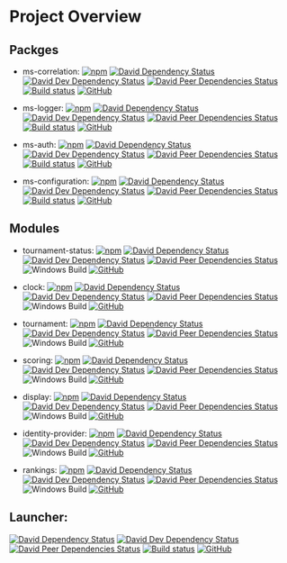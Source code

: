 # Project Overview
## Packges
- ms-correlation:
[![npm](https://img.shields.io/npm/v/@first-lego-league/ms-correlation.svg)](https://www.npmjs.com/package/@first-lego-league/ms-correlation)
[![David Dependency Status](https://david-dm.org/FirstLegoLeague/ms-correlation.svg)](https://david-dm.org/FirstLegoLeague/ms-correlation)
[![David Dev Dependency Status](https://david-dm.org/FirstLegoLeague/ms-correlation/dev-status.svg)](https://david-dm.org/FirstLegoLeague/ms-correlation#info=devDependencies)
[![David Peer Dependencies Status](https://david-dm.org/FirstLegoLeague/ms-correlation/peer-status.svg)](https://david-dm.org/FirstLegoLeague/ms-correlation?type=peer)
[![Build status](https://ci.appveyor.com/api/projects/status/65scfycp2uyg83ri/branch/master?svg=true)](https://ci.appveyor.com/project/2roy999/ms-correlation/branch/master)
[![GitHub](https://img.shields.io/github/license/FirstLegoLeague/ms-correlation.svg)](https://github.com/FirstLegoLeague/ms-correlation/blob/master/LICENSE)

- ms-logger:
[![npm](https://img.shields.io/npm/v/@first-lego-league/ms-logger.svg)](https://www.npmjs.com/package/@first-lego-league/ms-logger)
[![David Dependency Status](https://david-dm.org/FirstLegoLeague/ms-logger.svg)](https://david-dm.org/FirstLegoLeague/ms-logger)
[![David Dev Dependency Status](https://david-dm.org/FirstLegoLeague/ms-logger/dev-status.svg)](https://david-dm.org/FirstLegoLeague/ms-logger#info=devDependencies)
[![David Peer Dependencies Status](https://david-dm.org/FirstLegoLeague/ms-logger/peer-status.svg)](https://david-dm.org/FirstLegoLeague/ms-logger?type=peer)
[![Build status](https://ci.appveyor.com/api/projects/status/p7n0tdhplvxd59rd/branch/master?svg=true)](https://ci.appveyor.com/project/2roy999/ms-logger/branch/master)
[![GitHub](https://img.shields.io/github/license/FirstLegoLeague/ms-logger.svg)](https://github.com/FirstLegoLeague/ms-logger/blob/master/LICENSE)

- ms-auth:
[![npm](https://img.shields.io/npm/v/@first-lego-league/ms-auth.svg)](https://www.npmjs.com/package/@first-lego-league/ms-auth)
[![David Dependency Status](https://david-dm.org/FirstLegoLeague/ms-auth.svg)](https://david-dm.org/FirstLegoLeague/ms-auth)
[![David Dev Dependency Status](https://david-dm.org/FirstLegoLeague/ms-auth/dev-status.svg)](https://david-dm.org/FirstLegoLeague/ms-auth#info=devDependencies)
[![David Peer Dependencies Status](https://david-dm.org/FirstLegoLeague/ms-auth/peer-status.svg)](https://david-dm.org/FirstLegoLeague/ms-auth?type=peer)
[![Build status](https://ci.appveyor.com/api/projects/status/hppjrcyredan0xpd/branch/master?svg=true)](https://ci.appveyor.com/project/2roy999/ms-auth/branch/master)
[![GitHub](https://img.shields.io/github/license/FirstLegoLeague/ms-auth.svg)](https://github.com/FirstLegoLeague/ms-auth/blob/master/LICENSE)

- ms-configuration:
[![npm](https://img.shields.io/npm/v/@first-lego-league/ms-configuration.svg)](https://www.npmjs.com/package/@first-lego-league/ms-configuration)
[![David Dependency Status](https://david-dm.org/FirstLegoLeague/ms-configuration.svg)](https://david-dm.org/FirstLegoLeague/ms-configuration)
[![David Dev Dependency Status](https://david-dm.org/FirstLegoLeague/ms-configuration/dev-status.svg)](https://david-dm.org/FirstLegoLeague/ms-configuration#info=devDependencies)
[![David Peer Dependencies Status](https://david-dm.org/FirstLegoLeague/ms-configuration/peer-status.svg)](https://david-dm.org/FirstLegoLeague/ms-configuration?type=peer)
[![Build status](https://ci.appveyor.com/api/projects/status/ec89gr4r94v7haxt/branch/master?svg=true)](https://ci.appveyor.com/project/2roy999/ms-configuration/branch/master)
[![GitHub](https://img.shields.io/github/license/FirstLegoLeague/ms-configuration.svg)](https://github.com/FirstLegoLeague/ms-configuration/blob/master/LICENSE)

## Modules

- tournament-status:
[![npm](https://img.shields.io/npm/v/@first-lego-league/tournament-status.svg)](https://www.npmjs.com/package/@first-lego-league/tournament-status)
[![David Dependency Status](https://david-dm.org/FirstLegoLeague/tournament-status.svg)](https://david-dm.org/FirstLegoLeague/tournament-status)
[![David Dev Dependency Status](https://david-dm.org/FirstLegoLeague/tournament-status/dev-status.svg)](https://david-dm.org/FirstLegoLeague/tournament-status#info=devDependencies)
[![David Peer Dependencies Status](https://david-dm.org/FirstLegoLeague/tournament-status/peer-status.svg)](https://david-dm.org/FirstLegoLeague/tournament-status?type=peer)
![Windows Build](https://img.shields.io/static/v1.svg?label=build&message=missing&color=red&logo=windows&logoColor=9cf)
[![GitHub](https://img.shields.io/github/license/FirstLegoLeague/tournament-status.svg)](https://github.com/FirstLegoLeague/tournament-status/blob/master/LICENSE)

- clock:
[![npm](https://img.shields.io/npm/v/@first-lego-league/clock.svg)](https://www.npmjs.com/package/@first-lego-league/clock)
[![David Dependency Status](https://david-dm.org/FirstLegoLeague/clock.svg)](https://david-dm.org/FirstLegoLeague/clock)
[![David Dev Dependency Status](https://david-dm.org/FirstLegoLeague/clock/dev-status.svg)](https://david-dm.org/FirstLegoLeague/clock#info=devDependencies)
[![David Peer Dependencies Status](https://david-dm.org/FirstLegoLeague/clock/peer-status.svg)](https://david-dm.org/FirstLegoLeague/clock?type=peer)
![Windows Build](https://img.shields.io/static/v1.svg?label=build&message=missing&color=red&logo=windows&logoColor=9cf)
[![GitHub](https://img.shields.io/github/license/FirstLegoLeague/clock.svg)](https://github.com/FirstLegoLeague/clock/blob/master/LICENSE)

- tournament:
[![npm](https://img.shields.io/npm/v/@first-lego-league/tournament.svg)](https://www.npmjs.com/package/@first-lego-league/tournament)
[![David Dependency Status](https://david-dm.org/FirstLegoLeague/tournament.svg)](https://david-dm.org/FirstLegoLeague/tournament)
[![David Dev Dependency Status](https://david-dm.org/FirstLegoLeague/tournament/dev-status.svg)](https://david-dm.org/FirstLegoLeague/tournament#info=devDependencies)
[![David Peer Dependencies Status](https://david-dm.org/FirstLegoLeague/tournament/peer-status.svg)](https://david-dm.org/FirstLegoLeague/tournament?type=peer)
![Windows Build](https://img.shields.io/static/v1.svg?label=build&message=missing&color=red&logo=windows&logoColor=9cf)
[![GitHub](https://img.shields.io/github/license/FirstLegoLeague/tournament.svg)](https://github.com/FirstLegoLeague/tournament/blob/master/LICENSE)

- scoring:
[![npm](https://img.shields.io/npm/v/@first-lego-league/scoring.svg)](https://www.npmjs.com/package/@first-lego-league/scoring)
[![David Dependency Status](https://david-dm.org/FirstLegoLeague/scoring.svg)](https://david-dm.org/FirstLegoLeague/scoring)
[![David Dev Dependency Status](https://david-dm.org/FirstLegoLeague/scoring/dev-status.svg)](https://david-dm.org/FirstLegoLeague/scoring#info=devDependencies)
[![David Peer Dependencies Status](https://david-dm.org/FirstLegoLeague/scoring/peer-status.svg)](https://david-dm.org/FirstLegoLeague/scoring?type=peer)
![Windows Build](https://img.shields.io/static/v1.svg?label=build&message=missing&color=red&logo=windows&logoColor=9cf)
[![GitHub](https://img.shields.io/github/license/FirstLegoLeague/scoring.svg)](https://github.com/FirstLegoLeague/scoring/blob/master/LICENSE)

- display:
[![npm](https://img.shields.io/npm/v/@first-lego-league/display.svg)](https://www.npmjs.com/package/@first-lego-league/display)
[![David Dependency Status](https://david-dm.org/FirstLegoLeague/display.svg)](https://david-dm.org/FirstLegoLeague/display)
[![David Dev Dependency Status](https://david-dm.org/FirstLegoLeague/display/dev-status.svg)](https://david-dm.org/FirstLegoLeague/display#info=devDependencies)
[![David Peer Dependencies Status](https://david-dm.org/FirstLegoLeague/display/peer-status.svg)](https://david-dm.org/FirstLegoLeague/display?type=peer)
![Windows Build](https://img.shields.io/static/v1.svg?label=build&message=missing&color=red&logo=windows&logoColor=9cf)
[![GitHub](https://img.shields.io/github/license/FirstLegoLeague/display.svg)](https://github.com/FirstLegoLeague/display/blob/master/LICENSE)

- identity-provider:
[![npm](https://img.shields.io/npm/v/@first-lego-league/identity-provider.svg)](https://www.npmjs.com/package/@first-lego-league/identity-provider)
[![David Dependency Status](https://david-dm.org/FirstLegoLeague/identity-provider.svg)](https://david-dm.org/FirstLegoLeague/identity-provider)
[![David Dev Dependency Status](https://david-dm.org/FirstLegoLeague/identity-provider/dev-status.svg)](https://david-dm.org/FirstLegoLeague/identity-provider#info=devDependencies)
[![David Peer Dependencies Status](https://david-dm.org/FirstLegoLeague/identity-provider/peer-status.svg)](https://david-dm.org/FirstLegoLeague/identity-provider?type=peer)
![Windows Build](https://img.shields.io/static/v1.svg?label=build&message=missing&color=red&logo=windows&logoColor=9cf)
[![GitHub](https://img.shields.io/github/license/FirstLegoLeague/identity-provider.svg)](https://github.com/FirstLegoLeague/identity-provider/blob/master/LICENSE)

- rankings:
[![npm](https://img.shields.io/npm/v/@first-lego-league/rankings.svg)](https://www.npmjs.com/package/@first-lego-league/rankings)
[![David Dependency Status](https://david-dm.org/FirstLegoLeague/rankings.svg)](https://david-dm.org/FirstLegoLeague/rankings)
[![David Dev Dependency Status](https://david-dm.org/FirstLegoLeague/rankings/dev-status.svg)](https://david-dm.org/FirstLegoLeague/rankings#info=devDependencies)
[![David Peer Dependencies Status](https://david-dm.org/FirstLegoLeague/rankings/peer-status.svg)](https://david-dm.org/FirstLegoLeague/rankings?type=peer)
![Windows Build](https://img.shields.io/static/v1.svg?label=build&message=missing&color=red&logo=windows&logoColor=9cf)
[![GitHub](https://img.shields.io/github/license/FirstLegoLeague/rankings.svg)](https://github.com/FirstLegoLeague/rankings/blob/master/LICENSE)

## Launcher:
[![David Dependency Status](https://david-dm.org/FirstLegoLeague/launcher.svg)](https://david-dm.org/FirstLegoLeague/launcher)
[![David Dev Dependency Status](https://david-dm.org/FirstLegoLeague/launcher/dev-status.svg)](https://david-dm.org/FirstLegoLeague/launcher#info=devDependencies)
[![David Peer Dependencies Status](https://david-dm.org/FirstLegoLeague/launcher/peer-status.svg)](https://david-dm.org/FirstLegoLeague/launcher?type=peer)
[![Build status](https://ci.appveyor.com/api/projects/status/0y2bsm8ku11q6vyt/branch/master?svg=true)](https://ci.appveyor.com/project/2roy999/launcher-8a1fe/branch/master)
[![GitHub](https://img.shields.io/github/license/FirstLegoLeague/launcher.svg)](https://github.com/FirstLegoLeague/launcher/blob/master/LICENSE)
